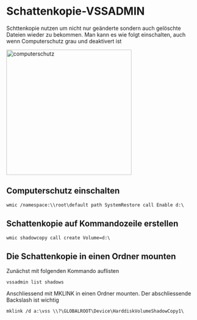 # Schattenkopie-VSSADMIN
Schttenkopie nutzen um nicht nur geänderte sondern auch gelöschte Dateien wieder zu bekommen.
Man kann es wie folgt einschalten, auch wenn Computerschutz grau und deaktivert ist

<img width="328" alt="computerschutz" src="https://github.com/user-attachments/assets/9e42a5f3-9f12-4046-acef-8c6f134d3b94" />

## Computerschutz einschalten
```
wmic /namespace:\\root\default path SystemRestore call Enable d:\
```

## Schattenkopie auf Kommandozeile erstellen
```
wmic shadowcopy call create Volume=d:\
```

## Die Schattenkopie in einen Ordner mounten

Zunächst mit folgenden Kommando auflisten
```
vssadmin list shadows
```
Anschliessend mit MKLINK in einen Ordner mounten. Der abschliessende Backslash ist wichtig
```
mklink /d a:\vss \\?\GLOBALROOT\Device\HarddiskVolumeShadowCopy1\
```


